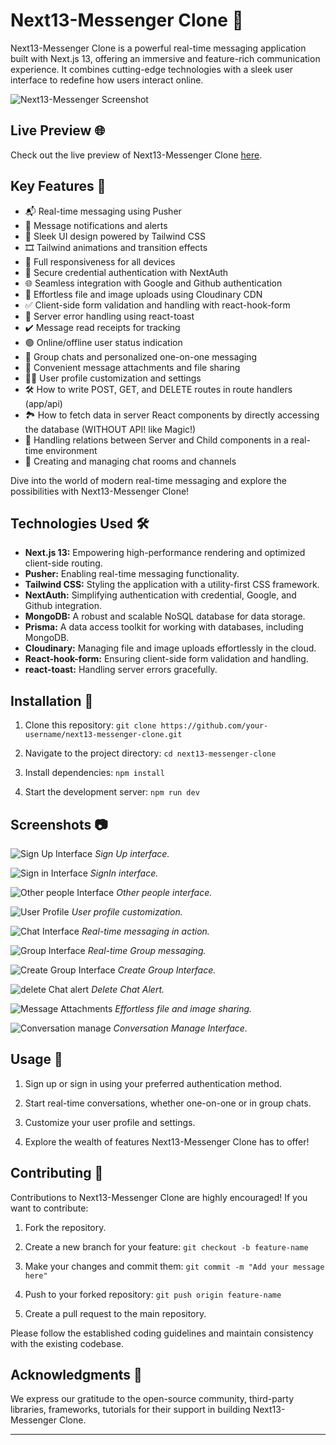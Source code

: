 # Next13-Messenger Clone 🚀

Next13-Messenger Clone is a powerful real-time messaging application built with Next.js 13, offering an immersive and feature-rich communication experience. It combines cutting-edge technologies with a sleek user interface to redefine how users interact online.

![Next13-Messenger Screenshot](https://res.cloudinary.com/dpxiizt8n/image/upload/v1693759272/messages_kzqyid.png)

## Live Preview 🌐

Check out the live preview of Next13-Messenger Clone [here](https://next13-messenger-clone.vercel.app).

## Key Features 🔑

-   📬 Real-time messaging using Pusher
-   🔔 Message notifications and alerts
-   🎨 Sleek UI design powered by Tailwind CSS
-   🎞️ Tailwind animations and transition effects
-   📱 Full responsiveness for all devices
-   🔐 Secure credential authentication with NextAuth
-   🌐 Seamless integration with Google and Github authentication
-   📁 Effortless file and image uploads using Cloudinary CDN
-   ✅ Client-side form validation and handling with react-hook-form
-   🍞 Server error handling using react-toast
-   ✔️ Message read receipts for tracking
-   🟢 Online/offline user status indication
-   👥 Group chats and personalized one-on-one messaging
-   📎 Convenient message attachments and file sharing
-   🧑‍🎨 User profile customization and settings
-   🛠️ How to write POST, GET, and DELETE routes in route handlers (app/api)
-   🏞️ How to fetch data in server React components by directly accessing the database (WITHOUT API! like Magic!)
-   🔄 Handling relations between Server and Child components in a real-time environment
-   📡 Creating and managing chat rooms and channels

Dive into the world of modern real-time messaging and explore the possibilities with Next13-Messenger Clone!

## Technologies Used 🛠️

-   **Next.js 13:** Empowering high-performance rendering and optimized client-side routing.
-   **Pusher:** Enabling real-time messaging functionality.
-   **Tailwind CSS:** Styling the application with a utility-first CSS framework.
-   **NextAuth:** Simplifying authentication with credential, Google, and Github integration.
-   **MongoDB:** A robust and scalable NoSQL database for data storage.
-   **Prisma:** A data access toolkit for working with databases, including MongoDB.
-   **Cloudinary:** Managing file and image uploads effortlessly in the cloud.
-   **React-hook-form:** Ensuring client-side form validation and handling.
-   **react-toast:** Handling server errors gracefully.

## Installation 🚀

1. Clone this repository: `git clone https://github.com/your-username/next13-messenger-clone.git`

2. Navigate to the project directory: `cd next13-messenger-clone`

3. Install dependencies: `npm install`

4. Start the development server: `npm run dev`

## Screenshots 📷

![Sign Up Interface](https://res.cloudinary.com/dpxiizt8n/image/upload/v1693759270/signUp_vlnhxd.png)
_Sign Up interface._

![Sign in Interface](https://res.cloudinary.com/dpxiizt8n/image/upload/v1693759271/signIn_adqe4r.png)
_SignIn interface._

![Other people Interface](https://res.cloudinary.com/dpxiizt8n/image/upload/v1693759271/people_t1d6dd.png)
_Other people interface._

![User Profile](https://res.cloudinary.com/dpxiizt8n/image/upload/v1693759272/profileSettings_gu5kza.png)
_User profile customization._

![Chat Interface](https://res.cloudinary.com/dpxiizt8n/image/upload/v1693759272/messages_kzqyid.png)
_Real-time messaging in action._

![Group Interface](https://res.cloudinary.com/dpxiizt8n/image/upload/v1693759273/groupChat_nlb1ra.png)
_Real-time Group messaging._

![Create Group Interface](https://res.cloudinary.com/dpxiizt8n/image/upload/v1693759270/createGroup_qqisph.png)
_Create Group Interface._

![delete Chat alert](https://res.cloudinary.com/dpxiizt8n/image/upload/v1693759270/delete_qwqzij.png)
_Delete Chat Alert._

![Message Attachments](https://res.cloudinary.com/dpxiizt8n/image/upload/v1693759271/upload_phqbd6.png)
_Effortless file and image sharing._

![Conversation manage](https://res.cloudinary.com/dpxiizt8n/image/upload/v1693759270/conversationInfo_y7vukb.png)
_Conversation Manage Interface._

## Usage 🎈

1. Sign up or sign in using your preferred authentication method.

2. Start real-time conversations, whether one-on-one or in group chats.

3. Customize your user profile and settings.

4. Explore the wealth of features Next13-Messenger Clone has to offer!

## Contributing 🤝

Contributions to Next13-Messenger Clone are highly encouraged! If you want to contribute:

1. Fork the repository.

2. Create a new branch for your feature: `git checkout -b feature-name`

3. Make your changes and commit them: `git commit -m "Add your message here"`

4. Push to your forked repository: `git push origin feature-name`

5. Create a pull request to the main repository.

Please follow the established coding guidelines and maintain consistency with the existing codebase.

## Acknowledgments 🙌

We express our gratitude to the open-source community, third-party libraries, frameworks, tutorials for their support in building Next13-Messenger Clone.

---
